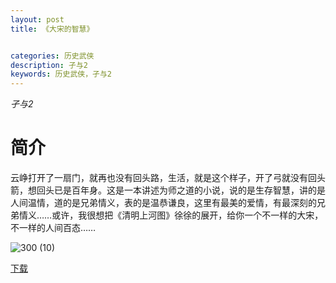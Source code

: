 ```yaml
---
layout: post
title: 《大宋的智慧》


categories: 历史武侠
description: 孑与2
keywords: 历史武侠，孑与2
---
```


*孑与2*

# 简介

云峥打开了一扇门，就再也没有回头路，生活，就是这个样子，开了弓就没有回头箭，想回头已是百年身。这是一本讲述为师之道的小说，说的是生存智慧，讲的是人间温情，道的是兄弟情义，表的是温恭谦良，这里有最美的爱情，有最深刻的兄弟情义……或许，我很想把《清明上河图》徐徐的展开，给你一个不一样的大宋，不一样的人间百态……

![300 (10)](http://tvax2.sinaimg.cn/large/008dGP0Fgy1gu2t9mgxkhj308c0b474c.jpg)

[下载](https://link.jscdn.cn/1drv/aHR0cHM6Ly8xZHJ2Lm1zL3QvcyFBaGU2R2dNWmVFb2poU2xPcmtsb3ZRVUNFZXJsP2U9aUNPNUNE.txt)


